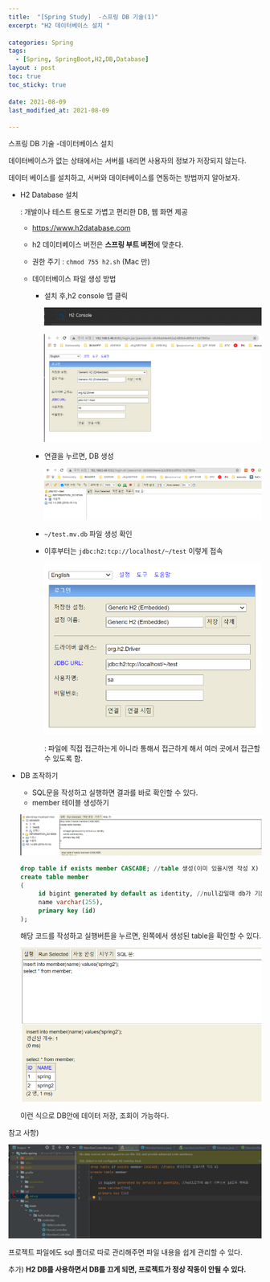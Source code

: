 ```yaml
---
title:  "[Spring Study]  -스프링 DB 기술(1)"
excerpt: "H2 데이터베이스 설치 "

categories: Spring
tags:
  - [Spring, SpringBoot,H2,DB,Database]
layout : post
toc: true
toc_sticky: true
 
date: 2021-08-09
last_modified_at: 2021-08-09

---
```


스프링 DB 기술 -데이터베이스 설치

데이터베이스가 없는 상태에서는 서버를 내리면 사용자의 정보가 저장되지 않는다.

데이터 베이스를 설치하고, 서버와 데이터베이스를 연동하는 방법까지 알아보자.



- H2 Database 설치

  : 개발이나 테스트 용도로 가볍고 편리한 DB, 웹 화면 제공

  - https://www.h2database.com

  - h2 데이터베이스 버전은 **스프링 부트 버전**에 맞춘다.

  - 권한 주기 : `chmod 755 h2.sh` (Mac 만)

  - 데이터베이스 파일 생성 방법

    - 설치 후,h2 console 앱 클릭

      ![image-20210809021258685](https://raw.githubusercontent.com/soleu/image_repo/main/img/image-20210809021258685.png)

      ![image-20210809021526157](https://raw.githubusercontent.com/soleu/image_repo/main/img/image-20210809021526157.png)

    - 연결을 누르면, DB 생성

      ![image-20210809021715350](https://raw.githubusercontent.com/soleu/image_repo/main/img/image-20210809021715350.png)

    - `~/test.mv.db` 파일 생성 확인

    - 이후부터는 `jdbc:h2:tcp://localhost/~/test` 이렇게 접속

      ![image-20210809022107755](https://raw.githubusercontent.com/soleu/image_repo/main/img/image-20210809022107755.png)

      : 파일에 직접 접근하는게 아니라 통해서 접근하게 해서 여러 곳에서 접근할 수 있도록 함.

      

- DB 조작하기

  - SQL문을 작성하고 실행하면 결과를 바로 확인할 수 있다. 
  - member 테이블 생성하기

  ![image-20210809022518302](https://raw.githubusercontent.com/soleu/image_repo/main/img/image-20210809022518302.png)

  ```sql
  drop table if exists member CASCADE; //table 생성(이미 있을시엔 작성 X)
  create table member
  (
       id bigint generated by default as identity, //null값일때 db가 기본으로 id값을 채워줌
       name varchar(255),
       primary key (id)
  );
  ```

  해당 코드를 작성하고 실행버튼을 누르면, 왼쪽에서 생성된 table을 확인할 수 있다.

  

  ![image-20210809022948428](https://raw.githubusercontent.com/soleu/image_repo/main/img/image-20210809022948428.png)

  이런 식으로 DB안에 데이터 저장, 조회이 가능하다.



참고 사항) 

![image-20210809023253857](https://raw.githubusercontent.com/soleu/image_repo/main/img/image-20210809023253857.png)

프로젝트 파일에도 sql 폴더로 따로 관리해주면 파일 내용을 쉽게 관리할 수 있다.

추가) **H2 DB를 사용하면서 DB를 끄게 되면, 프로젝트가 정상 작동이 안될 수 있다.**